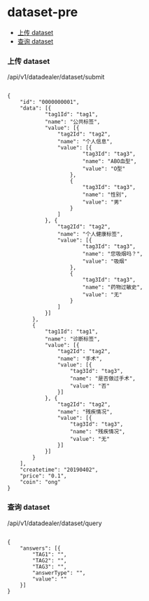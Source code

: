 # dataset-pre


* [上传 dataset](#上传-dataset)
* [查询 dataset](#查询-dataset)


### 上传 dataset

/api/v1/datadealer/dataset/submit

```

{
	"id": "0000000001",
	"data": [{
			"tag1Id": "tag1",
			"name": "公共标签",
			"value": [{
				"tag2Id": "tag2",
				"name": "个人信息",
				"value": [{
						"tag3Id": "tag3",
						"name": "ABO血型",
						"value": "O型"
					},
					{
						"tag3Id": "tag3",
						"name": "性别",
						"value": "男"
					}
				]
			}, {
				"tag2Id": "tag2",
				"name": "个人健康标签",
				"value": [{
						"tag3Id": "tag3",
						"name": "您吸烟吗？",
						"value": "吸烟"
					},
					{
						"tag3Id": "tag3",
						"name": "药物过敏史",
						"value": "无"
					}
				]
			}]
		},
		{
			"tag1Id": "tag1",
			"name": "诊断标签",
			"value": [{
				"tag2Id": "tag2",
				"name": "手术",
				"value": [{
					"tag3Id": "tag3",
					"name": "是否做过手术",
					"value": "否"
				}]
			}, {
				"tag2Id": "tag2",
				"name": "残疾情况",
				"value": [{
					"tag3Id": "tag3",
					"name": "残疾情况",
					"value": "无"
				}]
			}]
		}
	],
	"createtime": "20190402",
	"price": "0.1",
	"coin": "ong"
}

```

### 查询 dataset

/api/v1/datadealer/dataset/query

```

{
	"answers": [{
		"TAG1": "",
		"TAG2": "",
		"TAG3": "",
		"answerType": "",
		"value": ""
	}]
}


```

